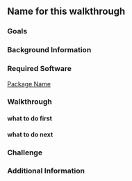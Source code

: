 ## Name for this walkthrough

### Goals

### Background Information

### Required Software
[Package Name](http://package.example/page)

### Walkthrough

#### what to do first

#### what to do next

### Challenge

### Additional Information

